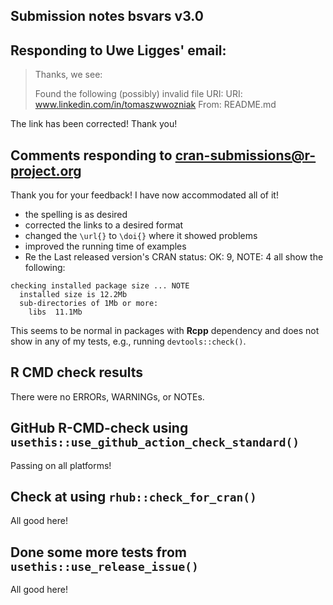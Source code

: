 ## Submission notes bsvars v3.0

## Responding to Uwe Ligges' email:

>Thanks, we see:
>
>
>   Found the following (possibly) invalid file URI:
>     URI: www.linkedin.com/in/tomaszwwozniak
>       From: README.md

The link has been corrected! Thank you!

## Comments responding to cran-submissions@r-project.org

Thank you for your feedback! I have now accommodated all of it!
- the spelling is as desired
- corrected the links to a desired format
- changed the `\url{}` to `\doi{}` where it showed problems
- improved the running time of examples
- Re the Last released version's CRAN status: OK: 9, NOTE: 4 all show the following:
```
checking installed package size ... NOTE
  installed size is 12.2Mb
  sub-directories of 1Mb or more:
    libs  11.1Mb
```
This seems to be normal in packages with **Rcpp** dependency and does not show in any of my tests, e.g., running `devtools::check()`.

## R CMD check results

There were no ERRORs, WARNINGs, or NOTEs.

## GitHub R-CMD-check using `usethis::use_github_action_check_standard()`

Passing on all platforms!

## Check at using `rhub::check_for_cran()`

All good here!

## Done some more tests from `usethis::use_release_issue()`

All good here!
